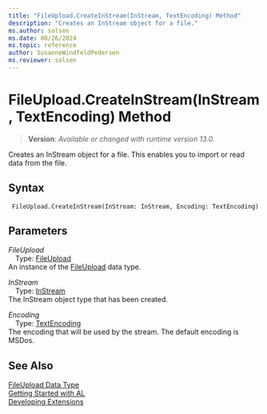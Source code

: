 ```yaml
---
title: "FileUpload.CreateInStream(InStream, TextEncoding) Method"
description: "Creates an InStream object for a file."
ms.author: solsen
ms.date: 08/26/2024
ms.topic: reference
author: SusanneWindfeldPedersen
ms.reviewer: solsen
---
```

[//]: # (START>DO_NOT_EDIT)
[//]: # (IMPORTANT:Do not edit any of the content between here and the END>DO_NOT_EDIT.)
[//]: # (Any modifications should be made in the .xml files in the ModernDev repo.)
# FileUpload.CreateInStream(InStream, TextEncoding) Method
> **Version**: _Available or changed with runtime version 13.0._

Creates an InStream object for a file. This enables you to import or read data from the file.


## Syntax
```AL
 FileUpload.CreateInStream(InStream: InStream, Encoding: TextEncoding)
```
## Parameters
*FileUpload*  
&emsp;Type: [FileUpload](fileupload-data-type.md)  
An instance of the [FileUpload](fileupload-data-type.md) data type.  

*InStream*  
&emsp;Type: [InStream](../instream/instream-data-type.md)  
The InStream object type that has been created.  

*Encoding*  
&emsp;Type: [TextEncoding](../textencoding/textencoding-option.md)  
The encoding that will be used by the stream. The default encoding is MSDos.  



[//]: # (IMPORTANT: END>DO_NOT_EDIT)
## See Also
[FileUpload Data Type](fileupload-data-type.md)  
[Getting Started with AL](../../devenv-get-started.md)  
[Developing Extensions](../../devenv-dev-overview.md)